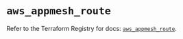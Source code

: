 # `aws_appmesh_route`

Refer to the Terraform Registry for docs: [`aws_appmesh_route`](https://registry.terraform.io/providers/hashicorp/aws/5.86.1/docs/resources/appmesh_route).
